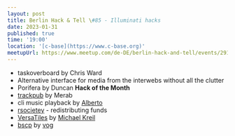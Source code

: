 ```yaml
---
layout: post
title: Berlin Hack & Tell \#85 - Illuminati hacks
date: 2023-01-31
published: true
time: '19:00'
location: '[c-base](https://www.c-base.org)'
meetupUrl: https://www.meetup.com/de-DE/berlin-hack-and-tell/events/291184725/
---
```


* taskoverboard by Chris Ward
* Alternative interface for media from the interwebs without all the clutter
* Porifera by Duncan **Hack of the Month**
* [trackpub](https://gist.github.com/tatocaster/5aa1bf668861987de4bb5dad4e4b58cc#file-main-go) by Merab
* cli music playback by [Alberto](https://twitter.com/vrde) 
* [rsocietey](https://rsociety.eth.link) - redistributing funds
* [VersaTiles](https://github.com/versatiles-org) by [Michael Kreil](https://github.com/MichaelKreil)
* [bscp](https://github.com/bscp-tool/bscp) by [vog](https://github.com/vog)




